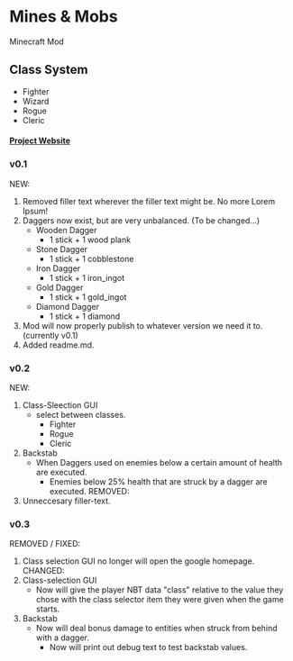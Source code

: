# Mines & Mobs
Minecraft Mod
##  Class System
* Fighter
* Wizard
* Rogue
* Cleric

####  [Project Website](https://jaymay284.github.io/CS-Project-Site/)
### v0.1
NEW:
1. Removed filler text wherever the filler text might be. No more Lorem Ipsum!
2. Daggers now exist, but are very unbalanced. (To be changed...)
   - Wooden Dagger
     - 1 stick + 1 wood plank
   - Stone Dagger
     - 1 stick + 1 cobblestone
   - Iron Dagger
     - 1 stick + 1 iron_ingot
   - Gold Dagger
     - 1 stick + 1 gold_ingot
   - Diamond Dagger
     - 1 stick + 1 diamond
3. Mod will now properly publish to whatever version we need it to. (currently v0.1)
4. Added readme.md.
### v0.2
NEW:
1. Class-Sleection GUI 
   - select between classes.
      - Fighter
      - Rogue
      - Cleric
2. Backstab
   - When Daggers used on enemies below a certain amount of health are executed.
      - Enemies below 25% health that are struck by a dagger are executed.
REMOVED:
1. Unneccesary  filler-text.
### v0.3
REMOVED / FIXED:
1. Class selection GUI no longer will open the google homepage.
CHANGED:
1. Class-selection GUI
   - Now will give the player NBT data "class" relative to the value they chose with the class selector item they were given when the game starts.
2. Backstab
   - Now will deal bonus damage to entities when struck from behind with a dagger.
      - Now will print out debug text to test backstab values.
